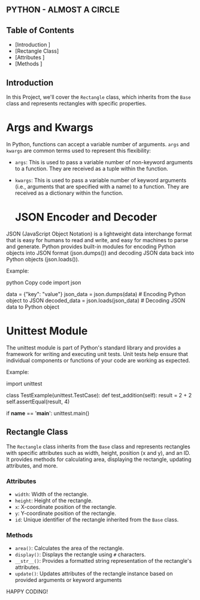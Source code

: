 ## PYTHON - ALMOST A CIRCLE

## Table of Contents

- [Introduction ]
- [Rectangle Class]
- [Attributes ]
- [Methods ]

## Introduction
 In this Project, we'll cover the `Rectangle` class, which inherits from the `Base` class and represents rectangles with specific properties.

   # Args and Kwargs
In Python, functions can accept a variable number of arguments. `args` and `kwargs` are common terms used to represent this flexibility:

- `args`: This is used to pass a variable number of non-keyword arguments to a function. They are received as a tuple within the function.
- `kwargs`: This is used to pass a variable number of keyword arguments (i.e., arguments that are specified with a name) to a function. They are received as a dictionary within the function.

   # JSON Encoder and Decoder
JSON (JavaScript Object Notation) is a lightweight data interchange format that is easy for humans to read and write, and easy for machines to parse and generate. Python provides built-in modules for encoding Python objects into JSON format (json.dumps()) and decoding JSON data back into Python objects (json.loads()).

Example:

python
Copy code
import json

data = {"key": "value"}
json_data = json.dumps(data)  # Encoding Python object to JSON
decoded_data = json.loads(json_data)  # Decoding JSON data to Python object

   # Unittest Module
The unittest module is part of Python's standard library and provides a framework for writing and executing unit tests. Unit tests help ensure that individual components or functions of your code are working as expected.

Example:

import unittest

class TestExample(unittest.TestCase):
    def test_addition(self):
        result = 2 + 2
        self.assertEqual(result, 4)

if __name__ == '__main__':
    unittest.main()

## Rectangle Class

The `Rectangle` class inherits from the `Base` class and represents rectangles with specific attributes such as width, height, position (x and y), and an ID. It provides methods for calculating area, displaying the rectangle, updating attributes, and more.

### Attributes

- `width`: Width of the rectangle.
- `height`: Height of the rectangle.
- `x`: X-coordinate position of the rectangle.
- `y`: Y-coordinate position of the rectangle.
- `id`: Unique identifier of the rectangle inherited from the `Base` class.

### Methods

- `area()`: Calculates the area of the rectangle.
- `display()`: Displays the rectangle using `#` characters.
- `__str__()`: Provides a formatted string representation of the rectangle's attributes.
- `update()`: Updates attributes of the rectangle instance based on provided arguments or keyword arguments

HAPPY CODING!